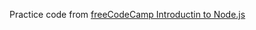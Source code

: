 Practice code from [freeCodeCamp Introductin to Node.js](https://www.freecodecamp.org/news/introduction-to-nodejs/)